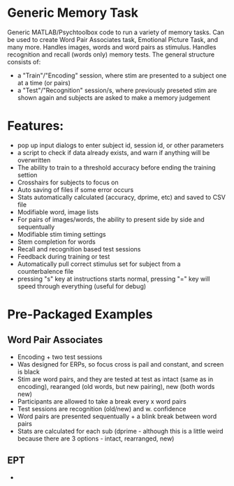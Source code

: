 # Generic Memory Task
Generic MATLAB/Psychtoolbox code to run a variety of memory tasks. Can be used to create Word Pair Associates task, Emotional Picture Task, and many more. Handles images, words and word pairs as stimulus. Handles recognition and recall (words only) memory tests.
The general structure consists of:
- a "Train"/"Encoding" session, where stim are presented to a subject one at a time (or pairs)
- a "Test"/"Recognition" session/s, where previously preseted stim are shown again and subjects are asked to make a memory judgement

# Features:
 - pop up input dialogs to enter subject id, session id, or other parameters
 - a script to check if data already exists, and warn if anything will be overwritten
 - The ability to train to a threshold accuracy before ending the training settion
 - Crosshairs for subjects to focus on
 - Auto saving of files if some error occurs
 - Stats automatically calculated (accuracy, dprime, etc) and saved to CSV file
 - Modifiable word, image lists
 - For pairs of images/words, the ability to present side by side and sequentually
 - Modifiable stim timing settings
 - Stem completion for words
 - Recall and recognition based test sessions
 - Feedback during training or test
 - Automatically pull correct stimulus set for subject from a counterbalence file
 - pressing "s" key at instructions starts normal, pressing "=" key will speed through everything (useful for debug)
 
 # Pre-Packaged Examples
 ## Word Pair Associates
 - Encoding + two test sessions
 - Was designed for ERPs, so focus cross is pail and constant, and screen is black
 - Stim are word pairs, and they are tested at test as intact (same as in encoding), rearanged (old words, but new pairing), new (both words new)
 - Participants are allowed to take a break every x word pairs
 - Test sessions are recognition (old/new) and w. confidence
 - Word pairs are presented sequentually + a blink break between word pairs
 - Stats are calculated for each sub (dprime - although this is a little weird because there are 3 options - intact, rearranged, new)

## EPT
- 
 
